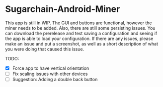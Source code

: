 # Sugarchain-Android-Miner

This app is still in WIP. The GUI and buttons are functional, however the miner needs to be added. Also, there are still some persisting issues. You can download the prerelease and test saving a configuration and seeing if the app is able to load your configuration. If there are any issues, please make an issue and put a screenshot, as well as a short description of what you were doing that caused this issue.

TODO:
- [x] Force app to have vertical orientation
- [ ] Fix scaling issues with other devices
- [ ] Suggestion: Adding a double back button
